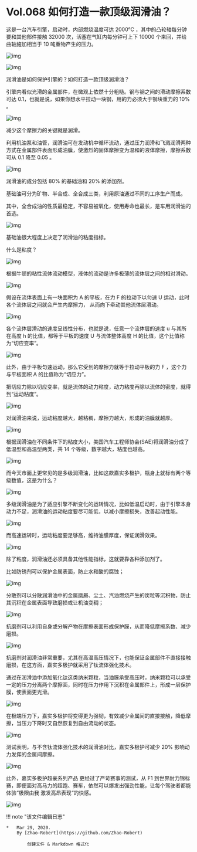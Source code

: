 # Vol.068 如何打造一款顶级润滑油？

这是一台汽车引擎，启动时，内部燃烧温度可达 2000℃ ，其中的凸轮轴每分钟要和其他部件接触 32000 次，活塞在气缸内每分钟可上下 10000 个来回，并给曲轴施加相当于 10 吨重物产生的压力。

![img](https://paperclip.host/static/U6yRaDu1NaY2rqTAgSSYgXWia1BA0PKOXI5YNLT0OELfapIxicgFbBLhMxPAebG3H0O5TQqiadZ08Gmh9AOxqQRRQ.gif)

![img](https://paperclip.host/static/U6yRaDu1NaY2rqTAgSSYgXWia1BA0PKOXO7hcTLBgunSQ8eDZHhhhyBcpPUh4ZfNlo8tbKSicrscyPhccccuaIibQ.gif)

润滑油是如何保护引擎的？如何打造一款顶级润滑油？

引擎内看似光滑的金属部件，在微观上依然十分粗糙。钢与钢之间的滑动摩擦系数可达 0.1，也就是说，如果你想水平拉动一块钢，用的力必须大于钢块重力的 10% 。

![img](https://paperclip.host/static/U6yRaDu1NaY2rqTAgSSYgXWia1BA0PKOXAZnd7VoJNDIpZyuSP5PnL1l7jpIKrR4l4gOaBQekmiaGQHuj7uDOLWw.gif)

减少这个摩擦力的关键就是润滑。

利用机油泵和油管，润滑油可在发动机中循环流动，通过压力润滑和飞溅润滑两种方式在金属部件表面形成油膜，使激烈的固体摩擦变为温和的液体摩擦，摩擦系数可从 0.1 降至 0.05 。

![img](https://paperclip.host/static/U6yRaDu1NaY2rqTAgSSYgXWia1BA0PKOXeZOCC01sriaIhUOugx8paIqic73qxNj0mlKKkTxGYB8T9UlvybZmPTuA.gif)

润滑油的成分包括 80% 的基础油和 20% 的添加剂。

基础油可分为矿物、半合成、全合成三类，利用原油通过不同的工序生产而成。

其中，全合成油的性质最稳定，不容易被氧化，使用寿命也最长，是车用润滑油的首选。

![img](https://paperclip.host/static/U6yRaDu1NaY2rqTAgSSYgXWia1BA0PKOXhYUBq87rTTibnOxXM2SfH1FHCwcd5WIkvric2CZnBLJmw61IO0LXjZ2Q.gif)

基础油很大程度上决定了润滑油的粘度指标。

什么是粘度？

![img](https://paperclip.host/static/U6yRaDu1NaY2rqTAgSSYgXWia1BA0PKOXDZElSanFkSDhQpEUZZ45uYq9I4Z5bxJyuKzWD4PZAe0Hzfib3cc2dRQ.gif)

根据牛顿的粘性流体流动模型，液体的流动是许多极薄的流体层之间的相对滑动。

![img](https://paperclip.host/static/U6yRaDu1NaY2rqTAgSSYgXWia1BA0PKOXbtjiagiawMicVsgKn4RnrmSibQDZ0lWZOnibjUNyMBTGiaOiclZxoI1Ba4jWg.gif)

假设在流体表面上有一块面积为 A 的平板，在力 F 的拉动下以匀速 U 运动，此时各个流体层之间就会产生内摩擦力， 从而向下牵动其他流体层滑动。

![img](https://paperclip.host/static/U6yRaDu1NaY2rqTAgSSYgXWia1BA0PKOXiaZYgvSIEthzkdB52Pia1TFtCKriaVHvnpP5YnFrGeVQKUHuPk0iaecPKA.gif)

各个流体层滑动的速度呈线性分布，也就是说，任意一个流体层的速度 u 与其所在高度 h 的比值，都等于平板的速度 U 与流体整体高度 H 的比值，这个比值称为“切应变率”。

![img](https://paperclip.host/static/U6yRaDu1NaY2rqTAgSSYgXWia1BA0PKOXPgCu8Bfjlc8wRB7y7CcY0eL8dG4FKFe1dPuSmibG6oVSpZiaFc4tklMA.gif)

此外，由于平板匀速运动，那么它受到的摩擦力就等于拉动平板的力 F ，这个力与平板面积 A 的比值称为“切应力”。

把切应力除以切应变率，就是流体的动力粘度，动力粘度再除以流体的密度，就得到“运动粘度”。

![img](https://paperclip.host/static/U6yRaDu1NaY2rqTAgSSYgXWia1BA0PKOXcAibicx6Hm9xoUJOwVUVon26oDqheIA3XJxg8GR71T67s357lUEjdiaSQ.gif)

对润滑油来说，运动粘度越大，越粘稠，摩擦力越大，形成的油膜就越厚。

![img](https://paperclip.host/static/U6yRaDu1NaY2rqTAgSSYgXWia1BA0PKOX2kqXJv3Q52LG6OhHic49ibzOAmN95wf0lnmSibMXZn3usezgfjrTocfOw.gif)

根据润滑油在不同条件下的粘度大小，美国汽车工程师协会(SAE)将润滑油分成了低温型和高温型两类，共 14 个等级，数字越大，粘度也越高。

![img](https://paperclip.host/static/U6yRaDu1NaY2rqTAgSSYgXWia1BA0PKOXsa9WpD7AJFWYVsykUTMpABdIxkWsYEF6W5Q4qNEIMkFnJQOXicibuzoQ.gif)

而今天市面上更常见的是多级润滑油，比如这款嘉实多极护，瓶身上就标有两个等级数值，这是为什么？

![img](https://paperclip.host/static/U6yRaDu1NaY2rqTAgSSYgXWia1BA0PKOXDZmQmZtPVmgucD5l53SNd2EGiaOoaibFyZJxrnnblFXLsFQTS7fOicmEw.gif)

多级润滑油是为了适应引擎不断变化的运转情况，比如低温启动时，由于引擎本身动力不足，润滑油的运动粘度要尽可能低，以减小摩擦损失，改善起动性能。

![img](https://paperclip.host/static/U6yRaDu1NaY2rqTAgSSYgXWia1BA0PKOXE7LYoibFxFLPrVXGicjZrU0kRhTsrc0v99J9Mk5Hcn9ot2YbWiaZdpxhw.gif)

而高速运转时，运动粘度要足够高，维持油膜厚度，保证润滑效果。

![img](https://paperclip.host/static/U6yRaDu1NaY2rqTAgSSYgXWia1BA0PKOXFFRVDpSHKDznoicgY5ne46Lx7oYFonj5X6RykCM6IoQ4Gr92EP1ufZw.gif)

除了粘度，润滑油还必须具备其他性能指标，这就要靠各种添加剂了。

比如防锈剂可以保护金属表面，防止水和酸的腐蚀；

![img](https://paperclip.host/static/U6yRaDu1NaY2rqTAgSSYgXWia1BA0PKOXic7ldLHa3PRvSNyA4FzwbGic3TJCeibgUlwWXC8VRg5zJ7CPrXibV7ohiaA.gif)

分散剂可以分散润滑油中的金属磨屑、尘土、汽油燃烧产生的炭粒等沉积物，防止其沉积在金属表面导致磨损或让机油变稠；

![img](https://paperclip.host/static/U6yRaDu1NaY2rqTAgSSYgXWia1BA0PKOXKnu2YQSoOge2eqsW4O6wvAOLzMCmMa4s3FFN4AtL5QcjgMPlibL1Iug.gif)

抗磨剂可以利用自身或分解产物在摩擦表面形成保护膜，从而降低摩擦系数、减少磨损。

![img](https://paperclip.host/static/U6yRaDu1NaY2rqTAgSSYgXWia1BA0PKOXeTfohiaa6d5XicoaBj7Aiajm4F3WDv4xT9A6TxLbFBKU3KDGoUsGmibpXw.gif)

抗磨剂对润滑油非常重要，尤其在高温高压情况下，也能保证金属部件不直接接触磨损，在这方面，嘉实多极护就采用了钛流体强化技术。

通过在润滑油中添加氧化钛这类纳米颗粒，当油膜承受高压时，纳米颗粒可以承受一定的压力分离两个摩擦面，同时在压力作用下沉积在金属部件上，形成一层保护膜，使表面更光滑。

![img](https://paperclip.host/static/U6yRaDu1NaY2rqTAgSSYgXWia1BA0PKOXF0Mt5DXsRm8lnHq28HwadAqmVH6GE6Y9Q32UgZnwBjzHWUia8qEjgTw.gif)

在极端压力下，嘉实多极护将变得更为强韧，有效减少金属间的直接接触，降低摩擦，当压力下降时又自然恢复到自由流动的状态。

![img](https://paperclip.host/static/U6yRaDu1NaY2rqTAgSSYgXWia1BA0PKOXwmZorrDloVxkL9qTSvWIibHPTY7KDVAP98yq311f8eibZsia3Yv7Zf2hg.gif)

测试表明，与不含钛流体强化技术的润滑油对比，嘉实多极护可减少 20% 影响动力发挥的金属间摩擦。

![img](https://paperclip.host/static/U6yRaDu1NaY2rqTAgSSYgXWia1BA0PKOX0v5gng1iaOvdviaRAiaUwNgia8NEubYyYz3p2wrmIhRgTydaPJPKyUfpyw.gif)

此外，嘉实多极护超豪系列产品 更经过了严苛赛事的测试，从 F1 到世界耐力锦标赛，即便面对高马力的超跑、赛车，依然可以爆发出强劲性能，让每个驾驶者都能体验“极限由我 激发高昂表现“的快感。

![img](https://paperclip.host/static/U6yRaDu1NaY2rqTAgSSYgXWia1BA0PKOXEoth7r9skCVxnQnwicJbbuZjaicYscgCX6D2kVkk8icicGHwRRH3uv20IQ.gif)

!!! note "该文件编辑日志"

	* 	Mar 29, 2020.
		By [Zhao-Robert](https://github.com/Zhao-Robert)
	
			创建文件 & Markdown 格式化
